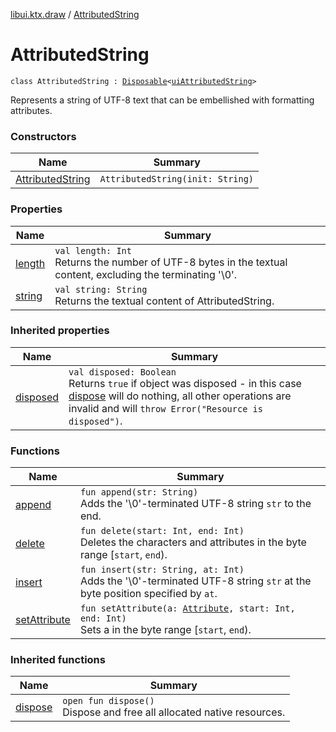 [libui.ktx.draw](../README.md) / [AttributedString](README.md)

# AttributedString

`class AttributedString : `[`Disposable`](../../libui.ktx/-disposable/README.md)`<`[`uiAttributedString`](../../libui/ui-attributed-string.md)`>`

Represents a string of UTF-8 text that can be embellished with formatting attributes.

### Constructors

| Name | Summary |
|---|---|
| [AttributedString](-attributed-string.md) | `AttributedString(init: String)` |

### Properties

| Name | Summary |
|---|---|
| [length](length.md) | `val length: Int`<br>Returns the number of UTF-8 bytes in the textual content, excluding the terminating '\\0'. |
| [string](string.md) | `val string: String`<br>Returns the textual content of AttributedString. |

### Inherited properties

| Name | Summary |
|---|---|
| [disposed](../../libui.ktx/-disposable/disposed.md) | `val disposed: Boolean`<br>Returns `true` if object was disposed - in this case [dispose](../../libui.ktx/-disposable/dispose.md) will do nothing, all other operations are invalid and will `throw Error("Resource is disposed")`. |

### Functions

| Name | Summary |
|---|---|
| [append](append.md) | `fun append(str: String)`<br>Adds the '\\0'-terminated UTF-8 string `str` to the end. |
| [delete](delete.md) | `fun delete(start: Int, end: Int)`<br>Deletes the characters and attributes in the byte range \[`start`, `end`). |
| [insert](insert.md) | `fun insert(str: String, at: Int)`<br>Adds the '\\0'-terminated UTF-8 string `str` at the byte position specified by `at`. |
| [setAttribute](set-attribute.md) | `fun setAttribute(a: `[`Attribute`](../-attribute/README.md)`, start: Int, end: Int)`<br>Sets a in the byte range \[`start`, `end`). |

### Inherited functions

| Name | Summary |
|---|---|
| [dispose](../../libui.ktx/-disposable/dispose.md) | `open fun dispose()`<br>Dispose and free all allocated native resources. |
